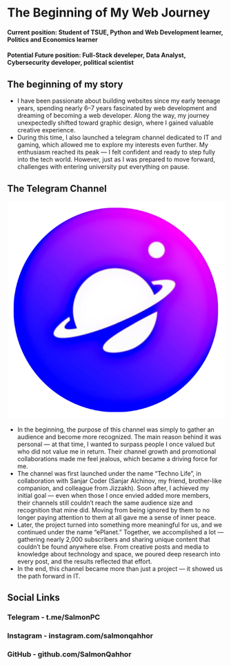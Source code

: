 # **The Beginning of My Web Journey**

#### Current position: Student of TSUE, Python and Web Development learner, Politics and Economics learner
#### Potential Future position: Full-Stack develeper, Data Analyst, Cybersecurity developer, political scientist

## The beginning of my story
- I have been passionate about building websites since my early teenage years, spending nearly 6–7 years fascinated by web development and dreaming of becoming a web developer. Along the way, my journey unexpectedly shifted toward graphic design, where I gained valuable creative experience.						       		
- During this time, I also launched a telegram channel dedicated to IT and gaming, which allowed me to explore my interests even further. My enthusiasm reached its peak — I felt confident and ready to step fully into the tech world. However, just as I was prepared to move forward, challenges with entering university put everything on pause.

## The Telegram Channel
![Eplanet Circle](assets/eplanet-circle.PNG)
- In the beginning, the purpose of this channel was simply to gather an audience and become more recognized. The main reason behind it was personal — at that time, I wanted to surpass people I once valued but who did not value me in return. Their channel growth and promotional collaborations made me feel jealous, which became a driving force for me.
- The channel was first launched under the name “Techno Life”, in collaboration with Sanjar Coder (Sanjar Alchinov, my friend, brother-like companion, and colleague from Jizzakh). Soon after, I achieved my initial goal — even when those I once envied added more members, their channels still couldn’t reach the same audience size and recognition that mine did. Moving from being ignored by them to no longer paying attention to them at all gave me a sense of inner peace.
- Later, the project turned into something more meaningful for us, and we continued under the name “ePlanet.” Together, we accomplished a lot — gathering nearly 2,000 subscribers and sharing unique content that couldn’t be found anywhere else. From creative posts and media to knowledge about technology and space, we poured deep research into every post, and the results reflected that effort.
- In the end, this channel became more than just a project — it showed us the path forward in IT.



## Social Links

### Telegram - t.me/SalmonPC
### Instagram - instagram.com/salmonqahhor
### GitHub - github.com/SalmonQahhor
